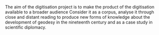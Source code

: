 The aim of the digitisation project is to make the product of the digitisation available to a broader audience
Consider it as a corpus, analyse it through close and distant reading to produce new forms of knowledge about the development of geodesy in the nineteenth century and as a case study in scientific diplomacy.
